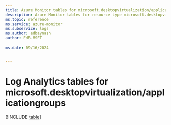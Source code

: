 ```yaml
---
title: Azure Monitor tables for microsoft.desktopvirtualization/applicationgroups
description: Azure Monitor tables for resource type microsoft.desktopvirtualization/applicationgroups
ms.topic: reference
ms.service: azure-monitor
ms.subservice: logs
ms.author: edbaynash
author: EdB-MSFT
   
ms.date: 09/16/2024


---
```


# Log Analytics tables for microsoft.desktopvirtualization/applicationgroups  

[!INCLUDE [table](~/reusable-content/ce-skilling/azure/includes/azure-monitor/reference/tables/microsoft-desktopvirtualization_applicationgroups-include.md)]

